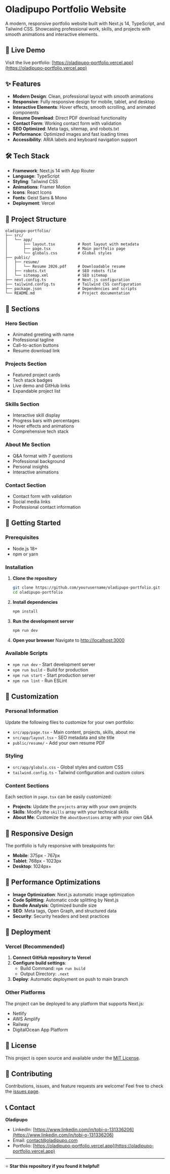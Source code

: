 # Oladipupo Portfolio Website

A modern, responsive portfolio website built with Next.js 14, TypeScript, and Tailwind CSS. Showcasing professional work, skills, and projects with smooth animations and interactive elements.

## 🚀 Live Demo

Visit the live portfolio: [https://oladipupo-portfolio.vercel.app](https://oladipupo-portfolio.vercel.app)

## ✨ Features

- **Modern Design**: Clean, professional layout with smooth animations
- **Responsive**: Fully responsive design for mobile, tablet, and desktop
- **Interactive Elements**: Hover effects, smooth scrolling, and animated components
- **Resume Download**: Direct PDF download functionality
- **Contact Form**: Working contact form with validation
- **SEO Optimized**: Meta tags, sitemap, and robots.txt
- **Performance**: Optimized images and fast loading times
- **Accessibility**: ARIA labels and keyboard navigation support

## 🛠️ Tech Stack

- **Framework**: Next.js 14 with App Router
- **Language**: TypeScript
- **Styling**: Tailwind CSS
- **Animations**: Framer Motion
- **Icons**: React Icons
- **Fonts**: Geist Sans & Mono
- **Deployment**: Vercel

## 📁 Project Structure

```
oladipupo-portfolio/
├── src/
│   └── app/
│       ├── layout.tsx          # Root layout with metadata
│       ├── page.tsx            # Main portfolio page
│       └── globals.css         # Global styles
├── public/
│   ├── resume/
│   │   └── Resume 2026.pdf     # Downloadable resume
│   ├── robots.txt              # SEO robots file
│   └── sitemap.xml             # SEO sitemap
├── next.config.ts              # Next.js configuration
├── tailwind.config.ts          # Tailwind CSS configuration
├── package.json                # Dependencies and scripts
└── README.md                   # Project documentation
```

## 🎨 Sections

### Hero Section
- Animated greeting with name
- Professional tagline
- Call-to-action buttons
- Resume download link

### Projects Section
- Featured project cards
- Tech stack badges
- Live demo and GitHub links
- Expandable project list

### Skills Section
- Interactive skill display
- Progress bars with percentages
- Hover effects and animations
- Comprehensive tech stack

### About Me Section
- Q&A format with 7 questions
- Professional background
- Personal insights
- Interactive animations

### Contact Section
- Contact form with validation
- Social media links
- Professional contact information

## 🚀 Getting Started

### Prerequisites

- Node.js 18+ 
- npm or yarn

### Installation

1. **Clone the repository**
   ```bash
   git clone https://github.com/yourusername/oladipupo-portfolio.git
   cd oladipupo-portfolio
   ```

2. **Install dependencies**
   ```bash
   npm install
   ```

3. **Run the development server**
   ```bash
   npm run dev
   ```

4. **Open your browser**
   Navigate to [http://localhost:3000](http://localhost:3000)

### Available Scripts

- `npm run dev` - Start development server
- `npm run build` - Build for production
- `npm run start` - Start production server
- `npm run lint` - Run ESLint

## 🎯 Customization

### Personal Information
Update the following files to customize for your own portfolio:

- `src/app/page.tsx` - Main content, projects, skills, about me
- `src/app/layout.tsx` - SEO metadata and site title
- `public/resume/` - Add your own resume PDF

### Styling
- `src/app/globals.css` - Global styles and custom CSS
- `tailwind.config.ts` - Tailwind configuration and custom colors

### Content Sections
Each section in `page.tsx` can be easily customized:

- **Projects**: Update the `projects` array with your own projects
- **Skills**: Modify the `skills` array with your technical skills
- **About Me**: Customize the `aboutQuestions` array with your own Q&A

## 📱 Responsive Design

The portfolio is fully responsive with breakpoints for:
- **Mobile**: 375px - 767px
- **Tablet**: 768px - 1023px  
- **Desktop**: 1024px+

## 🔧 Performance Optimizations

- **Image Optimization**: Next.js automatic image optimization
- **Code Splitting**: Automatic code splitting by Next.js
- **Bundle Analysis**: Optimized bundle size
- **SEO**: Meta tags, Open Graph, and structured data
- **Security**: Security headers and best practices

## 🚀 Deployment

### Vercel (Recommended)

1. **Connect GitHub repository to Vercel**
2. **Configure build settings**:
   - Build Command: `npm run build`
   - Output Directory: `.next`
3. **Deploy**: Automatic deployment on push to main branch

### Other Platforms

The project can be deployed to any platform that supports Next.js:
- Netlify
- AWS Amplify
- Railway
- DigitalOcean App Platform

## 📄 License

This project is open source and available under the [MIT License](LICENSE).

## 🤝 Contributing

Contributions, issues, and feature requests are welcome! Feel free to check the [issues page](../../issues).

## 📞 Contact

**Oladipupo**
- LinkedIn: [https://www.linkedin.com/in/tobi-o-131336206](https://www.linkedin.com/in/tobi-o-131336206)
- Email: contact@oladipupo.com
- Portfolio: [https://oladipupo-portfolio.vercel.app](https://oladipupo-portfolio.vercel.app)

---

⭐ **Star this repository if you found it helpful!**